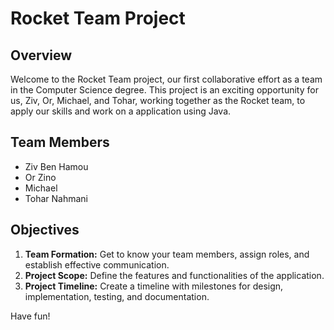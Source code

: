 # Rocket Team Project
## Overview
Welcome to the Rocket Team project, our first collaborative effort as a team in the Computer Science degree. This project is an exciting opportunity for us, Ziv, Or, Michael, and Tohar, working together as the Rocket team, to apply our skills and work on a application using Java.

## Team Members
- Ziv Ben Hamou
- Or Zino 
- Michael
- Tohar Nahmani

## Objectives
1. **Team Formation:** Get to know your team members, assign roles, and establish effective communication.
2. **Project Scope:** Define the features and functionalities of the application.
3. **Project Timeline:** Create a timeline with milestones for design, implementation, testing, and documentation.



Have fun!
